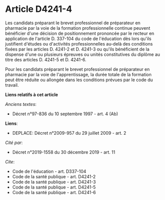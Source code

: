 # Article D4241-4

Les candidats préparant le brevet professionnel de préparateur en pharmacie par la voie de la formation professionnelle
continue peuvent bénéficier d'une décision de positionnement prononcée par le recteur en application de l'article D. 337-104
du code de l'éducation dès lors qu'ils justifient d'études ou d'activités professionnelles au-delà des conditions fixées par
les articles D. 4241-2 et D. 4241-3 ou qu'ils bénéficient de la dispense d'une ou plusieurs épreuves ou unités constitutives
du diplôme au titre des articles D. 4241-5 et D. 4241-6. 

Pour les candidats préparant le brevet professionnel de préparateur en pharmacie par la voie de l'apprentissage, la durée
totale de la formation peut être réduite ou allongée dans les conditions prévues par le code du travail.

**Liens relatifs à cet article**

_Anciens textes_:

  - Décret n°97-836 du 10 septembre 1997 - art. 4 (Ab)

**Liens**:

  - DEPLACE: Décret n°2009-957 du 29 juillet 2009 - art. 2

_Cité par_:

  - Décret n°2019-1558 du 30 décembre 2019 - art. 11

_Cite_:

  - Code de l'éducation - art. D337-104
  - Code de la santé publique - art. D4241-2
  - Code de la santé publique - art. D4241-3
  - Code de la santé publique - art. D4241-5
  - Code de la santé publique - art. D4241-6
